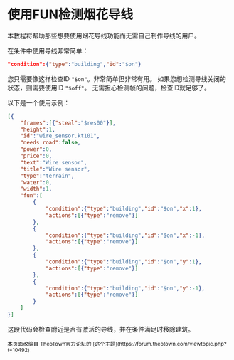 # 使用FUN检测烟花导线

本教程将帮助那些想要使用烟花导线功能而无需自己制作导线的用户。

在条件中使用导线非常简单：
```json
"condition":{"type":"building","id":"$on"}
```

您只需要像这样检查ID `"$on"`。非常简单但非常有用。
如果您想检测导线关闭的状态，则需要使用ID `"$off"`。
无需担心检测帧的问题，检查ID就足够了。

以下是一个使用示例：
```json
[{
	"frames":[{"steal":"$res00"}],
	"height":1,
	"id":"wire_sensor.kt101",
	"needs road":false,
	"power":0,
	"price":0,
	"text":"Wire sensor",
	"title":"Wire sensor",
	"type":"terrain",
	"water":0,
	"width":1,
	"fun":[
		{
			"condition":{"type":"building","id":"$on","x":1},
			"actions":[{"type":"remove"}]
		},
		{
			"condition":{"type":"building","id":"$on","x":-1},
			"actions":[{"type":"remove"}]
		},
		{
			"condition":{"type":"building","id":"$on","y":1},
			"actions":[{"type":"remove"}]
		},
		{
			"condition":{"type":"building","id":"$on","y":-1},
			"actions":[{"type":"remove"}]
		}
	]
}]
```

这段代码会检查附近是否有激活的导线，并在条件满足时移除建筑。

<sub>
本页面改编自
TheoTown官方论坛的
[这个主题](https://forum.theotown.com/viewtopic.php?t=10492)
</sub>
